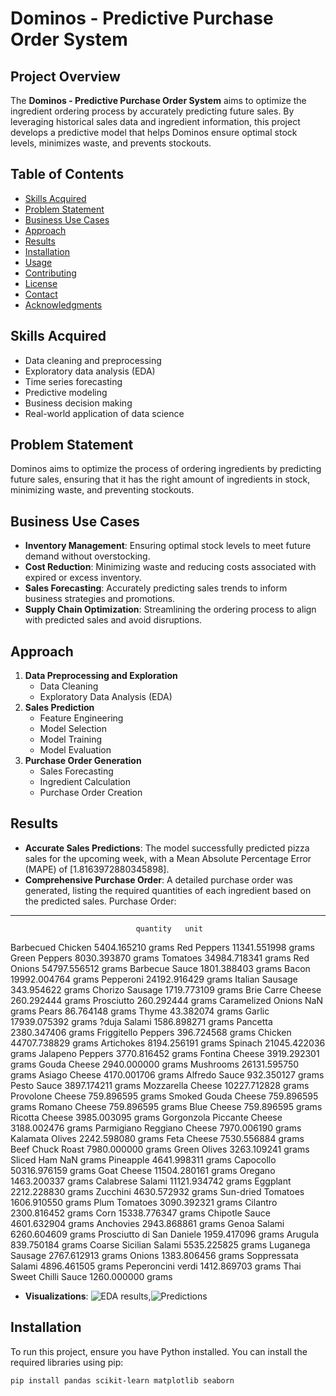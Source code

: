 # Dominos - Predictive Purchase Order System

## Project Overview
The **Dominos - Predictive Purchase Order System** aims to optimize the ingredient ordering process by accurately predicting future sales. By leveraging historical sales data and ingredient information, this project develops a predictive model that helps Dominos ensure optimal stock levels, minimizes waste, and prevents stockouts.

## Table of Contents
- [Skills Acquired](#skills-acquired)
- [Problem Statement](#problem-statement)
- [Business Use Cases](#business-use-cases)
- [Approach](#approach)
- [Results](#results)
- [Installation](#installation)
- [Usage](#usage)
- [Contributing](#contributing)
- [License](#license)
- [Contact](#contact)
- [Acknowledgments](#acknowledgments)

## Skills Acquired
- Data cleaning and preprocessing
- Exploratory data analysis (EDA)
- Time series forecasting
- Predictive modeling
- Business decision making
- Real-world application of data science

## Problem Statement
Dominos aims to optimize the process of ordering ingredients by predicting future sales, ensuring that it has the right amount of ingredients in stock, minimizing waste, and preventing stockouts.

## Business Use Cases
- **Inventory Management**: Ensuring optimal stock levels to meet future demand without overstocking.
- **Cost Reduction**: Minimizing waste and reducing costs associated with expired or excess inventory.
- **Sales Forecasting**: Accurately predicting sales trends to inform business strategies and promotions.
- **Supply Chain Optimization**: Streamlining the ordering process to align with predicted sales and avoid disruptions.

## Approach
1. **Data Preprocessing and Exploration**
   - Data Cleaning
   - Exploratory Data Analysis (EDA)
2. **Sales Prediction**
   - Feature Engineering
   - Model Selection
   - Model Training
   - Model Evaluation
3. **Purchase Order Generation**
   - Sales Forecasting
   - Ingredient Calculation
   - Purchase Order Creation

## Results
- **Accurate Sales Predictions**: The model successfully predicted pizza sales for the upcoming week, with a Mean Absolute Percentage Error (MAPE) of [1.8163972880345898].
- **Comprehensive Purchase Order**: A detailed purchase order was generated, listing the required quantities of each ingredient based on the predicted sales.
Purchase Order:
----------------
                                quantity   unit
Barbecued Chicken            5404.165210  grams
Red Peppers                 11341.551998  grams
Green Peppers                8030.393870  grams
Tomatoes                    34984.718341  grams
Red Onions                  54797.556512  grams
Barbecue Sauce               1801.388403  grams
Bacon                       19992.004764  grams
Pepperoni                   24192.916429  grams
Italian Sausage               343.954622  grams
Chorizo Sausage              1719.773109  grams
Brie Carre Cheese             260.292444  grams
Prosciutto                    260.292444  grams
Caramelized Onions                   NaN  grams
Pears                          86.764148  grams
Thyme                          43.382074  grams
Garlic                      17939.075392  grams
?duja Salami                 1586.898271  grams
Pancetta                     2380.347406  grams
Friggitello Peppers           396.724568  grams
Chicken                     44707.738829  grams
Artichokes                   8194.256191  grams
Spinach                     21045.422036  grams
Jalapeno Peppers             3770.816452  grams
Fontina Cheese               3919.292301  grams
Gouda Cheese                 2940.000000  grams
Mushrooms                   26131.595750  grams
Asiago Cheese                4170.001706  grams
Alfredo Sauce                 932.350127  grams
Pesto Sauce                  3897.174211  grams
Mozzarella Cheese           10227.712828  grams
Provolone Cheese              759.896595  grams
Smoked Gouda Cheese           759.896595  grams
Romano Cheese                 759.896595  grams
Blue Cheese                   759.896595  grams
Ricotta Cheese               3985.003095  grams
Gorgonzola Piccante Cheese   3188.002476  grams
Parmigiano Reggiano Cheese   7970.006190  grams
Kalamata Olives              2242.598080  grams
Feta Cheese                  7530.556884  grams
Beef Chuck Roast             7980.000000  grams
Green Olives                 3263.109241  grams
Sliced Ham                           NaN  grams
Pineapple                    4641.998311  grams
Capocollo                   50316.976159  grams
Goat Cheese                 11504.280161  grams
Oregano                      1463.200337  grams
Calabrese Salami            11121.934742  grams
Eggplant                     2212.228830  grams
Zucchini                     4630.572932  grams
Sun-dried Tomatoes           1606.910550  grams
Plum Tomatoes                3090.392321  grams
Cilantro                     2300.816452  grams
Corn                        15338.776347  grams
Chipotle Sauce               4601.632904  grams
Anchovies                    2943.868861  grams
Genoa Salami                 6260.604609  grams
Prosciutto di San Daniele    1959.417096  grams
Arugula                       839.750184  grams
Coarse Sicilian Salami       5535.225825  grams
Luganega Sausage             2767.612913  grams
Onions                       1383.806456  grams
Soppressata Salami           4896.461505  grams
Peperoncini verdi            1412.869703  grams
Thai Sweet Chilli Sauce      1260.000000  grams

- **Visualizations**: ![EDA results](https://github.com/user-attachments/assets/2a8ac9a1-66f0-496e-9509-37b4ece167f1),![Predictions](https://github.com/user-attachments/assets/7ac1350d-1e29-4a5c-a451-115fd9b414a0)



## Installation
To run this project, ensure you have Python installed. You can install the required libraries using pip:

```bash
pip install pandas scikit-learn matplotlib seaborn
